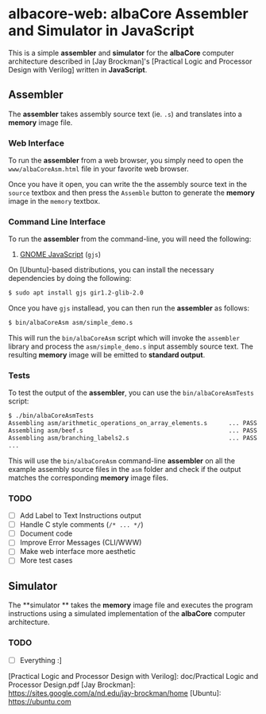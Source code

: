 # albacore-web: albaCore Assembler and Simulator in JavaScript

This is a simple **assembler** and **simulator** for the **albaCore** computer
architecture described in [Jay Brockman]'s [Practical Logic and Processor Design with Verilog] written in **JavaScript**.

## Assembler

The **assembler** takes assembly source text (ie. `.s`) and translates into a
**memory** image file.

### Web Interface

To run the **assembler** from a web browser, you simply need to open the
`www/albaCoreAsm.html` file in your favorite web browser.

Once you have it open, you can write the the assembly source text in the
`source` textbox and then press the `Assemble` button to generate the
**memory** image in the `memory` textbox.

### Command Line Interface

To run the **assembler** from the command-line, you will need the following:

1. [GNOME JavaScript](https://gjs.guide/) (`gjs`)

On [Ubuntu]-based distributions, you can install the necessary dependencies by
doing the following:

```bash
$ sudo apt install gjs gir1.2-glib-2.0
```
    
Once you have `gjs` installead, you can then run the **assembler** as follows:

```bash
$ bin/albaCoreAsm asm/simple_demo.s
```
    
This will run the `bin/albaCoreAsm` script which will invoke the `assembler`
library and process the `asm/simple_demo.s` input assembly source text.  The
resulting **memory** image will be emitted to **standard output**.

### Tests

To test the output of the **assembler**, you can use the `bin/albaCoreAsmTests`
script:

```bash
$ ./bin/albaCoreAsmTests
Assembling asm/arithmetic_operations_on_array_elements.s      ... PASS
Assembling asm/beef.s                                         ... PASS
Assembling asm/branching_labels2.s                            ... PASS
...
```

This will use the `bin/albaCoreAsm` command-line **assembler** on all the
example assembly source files in the `asm` folder and check if the output
matches the corresponding **memory** image files.

### TODO

- [ ] Add Label to Text Instructions output
- [ ] Handle C style comments (`/* ... */`)
- [ ] Document code
- [ ] Improve Error Messages (CLI/WWW)
- [ ] Make web interface more aesthetic
- [ ] More test cases

## Simulator

The **simulator ** takes the **memory** image file and executes the program
instructions using a simulated implementation of the **albaCore** computer
architecture.

### TODO

- [ ] Everything :]


[Practical Logic and Processor Design with Verilog]: doc/Practical Logic and Processor Design.pdf
[Jay Brockman]: https://sites.google.com/a/nd.edu/jay-brockman/home
[Ubuntu]:       https://ubuntu.com
